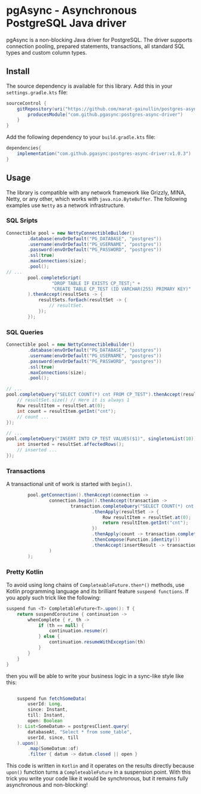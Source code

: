 # pgAsync - Asynchronous PostgreSQL Java driver

pgAsync is a non-blocking Java driver for PostgreSQL. The driver supports connection pooling, prepared statements, transactions, all standard SQL types and custom column types. 

## Install
The source dependency is available for this library. Add this in your `settings.gradle.kts` file:
```java
sourceControl {
    gitRepository(uri("https://github.com/marat-gainullin/postgres-async-driver.git")) {
        producesModule("com.github.pgasync:postgres-async-driver")
    }
}
```
Add the following dependency to your `build.gradle.kts` file:
```java
dependencies{
    implementation("com.github.pgasync:postgres-async-driver:v1.0.3")
}
```
## Usage
The library is compatible with any network framework like Grizzly, MINA, Netty, or any other, which works with `java.nio.ByteBuffer`. 
The following examples use `Netty` as a network infrastructure.

### SQL Sripts

```java
Connectible pool = new NettyConnectibleBuilder()
        .database(envOrDefault("PG_DATABASE", "postgres"))
        .username(envOrDefault("PG_USERNAME", "postgres"))
        .password(envOrDefault("PG_PASSWORD", "postgres"))
        .ssl(true)
        .maxConnections(size);
        .pool();
// ...        
        pool.completeScript(
                 "DROP TABLE IF EXISTS CP_TEST;" +
                 "CREATE TABLE CP_TEST (ID VARCHAR(255) PRIMARY KEY)"
        ).thenAccept(resultSets -> {
            resultSets.forEach(resultSet -> {
                // resultSet.
            });
        });
```

### SQL Queries
```java
Connectible pool = new NettyConnectibleBuilder()
        .database(envOrDefault("PG_DATABASE", "postgres"))
        .username(envOrDefault("PG_USERNAME", "postgres"))
        .password(envOrDefault("PG_PASSWORD", "postgres"))
        .ssl(true)
        .maxConnections(size);
        .pool();

// ...
pool.completeQuery("SELECT COUNT(*) cnt FROM CP_TEST").thenAccept(resultSet -> {
    // resultSet.size() // Here it is always 1
    Row resultItem = resultSet.at(0);
    int count = resultItem.getInt("cnt");
    // count ...
});

// ... 
pool.completeQuery("INSERT INTO CP_TEST VALUES($1)", singletonList(10)).thenAccept(resultSet -> {
    int inserted = resultSet.affectedRows();
    // inserted ...
});
```

### Transactions

A transactional unit of work is started with `begin()`.

```java
        pool.getConnection().thenAccept(connection ->
                connection.begin().thenAccept(transaction ->
                        transaction.completeQuery("SELECT COUNT(*) cnt FROM CP_TEST")
                                .thenApply(resultSet -> {
                                    Row resultItem = resultSet.at(0);
                                    return resultItem.getInt("cnt");
                                })
                                .thenApply(count -> transaction.completeQuery("Insert into cp_log (cnt) Values($1)", count))
                                .thenCompose(Function.identity())
                                .thenAccept(insertResult -> transaction.commit())
                )
        );
```

### Pretty Kotlin
To avoid using long chains of `CompleteableFuture.then*()` methods, use Kotlin programming language and its brilliant feature `suspend functions`. If you apply such trick like the following:
```java
suspend fun <T> CompletableFuture<T>.upon(): T {
    return suspendCoroutine { continuation ->
        whenComplete { r, th ->
            if (th == null) {
                continuation.resume(r)
            } else {
                continuation.resumeWithException(th)
            }
        }
    }
}
```
then you will be able to write your business logic in a sync-like style like this:
```java

    suspend fun fetchSomeData(
        userId: Long,
        since: Instant,
        till: Instant,
        open: Boolean
    ): List<SomeDatum> = postgresClient.query(
        databaseAt, "Select * from some_table",
        userId, since, till
    ).upon()
        .map(SomeDatum::of)
        .filter { datum -> datum.closed || open }
```
This code is written in `Kotlin` and it operates on the results directly because `upon()` function turns a `CompleteableFuture` in a suspension point.
With this trick you write your code like it would be synchronous, but it remains fully asynchronous and non-blocking! 
